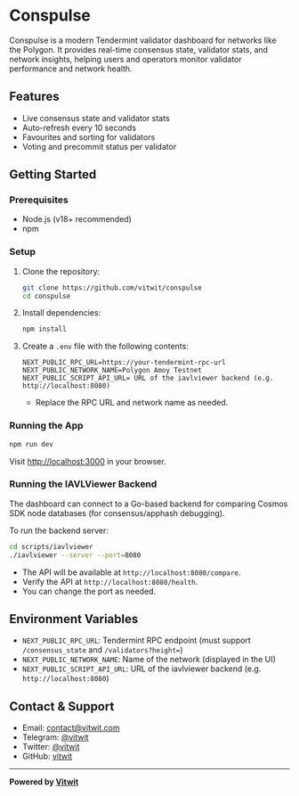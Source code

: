 # Conspulse

Conspulse is a modern Tendermint validator dashboard for networks like the Polygon. It provides real-time consensus state, validator stats, and network insights, helping users and operators monitor validator performance and network health.

## Features
- Live consensus state and validator stats
- Auto-refresh every 10 seconds
- Favourites and sorting for validators
- Voting and precommit status per validator

## Getting Started

### Prerequisites
- Node.js (v18+ recommended)
- npm

### Setup
1. Clone the repository:
   ```sh
   git clone https://github.com/vitwit/conspulse
   cd conspulse
   ```
2. Install dependencies:
   ```sh
   npm install
   ```
3. Create a `.env` file with the following contents:
   ```env
   NEXT_PUBLIC_RPC_URL=https://your-tendermint-rpc-url
   NEXT_PUBLIC_NETWORK_NAME=Polygon Amoy Testnet
   NEXT_PUBLIC_SCRIPT_API_URL= URL of the iavlviewer backend (e.g. http://localhost:8080)
   ```
   - Replace the RPC URL and network name as needed.

### Running the App
```sh
npm run dev
```
Visit [http://localhost:3000](http://localhost:3000) in your browser.

### Running the IAVLViewer Backend
The dashboard can connect to a Go-based backend for comparing Cosmos SDK node databases (for consensus/apphash debugging).

To run the backend server:
```sh
cd scripts/iavlviewer
./iavlviewer --server --port=8080
```
- The API will be available at `http://localhost:8080/compare`.
- Verify the API at `http://localhost:8080/health`.
- You can change the port as needed.

## Environment Variables
- `NEXT_PUBLIC_RPC_URL`: Tendermint RPC endpoint (must support `/consensus_state` and `/validators?height=`)
- `NEXT_PUBLIC_NETWORK_NAME`: Name of the network (displayed in the UI)
- `NEXT_PUBLIC_SCRIPT_API_URL`: URL of the iavlviewer backend (e.g. `http://localhost:8080`)

## Contact & Support
- Email: [contact@vitwit.com](mailto:contact@vitwit.com)
- Telegram: [@vitwit](https://t.me/+3bXmS6GE4HRjYmU1)
- Twitter: [@vitwit](https://twitter.com/vitwit_)
- GitHub: [vitwit](https://github.com/vitwit)

---

**Powered by [Vitwit](https://vitwit.com)** 